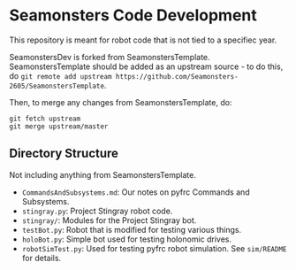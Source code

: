 # Seamonsters Code Development

This repository is meant for robot code that is not tied to a specifiec year.

SeamonstersDev is forked from SeamonstersTemplate. SeamonstersTemplate should be added as an upstream source - to do this, do `git remote add upstream https://github.com/Seamonsters-2605/SeamonstersTemplate`.

Then, to merge any changes from SeamonstersTemplate, do:

```
git fetch upstream
git merge upstream/master
```

## Directory Structure
Not including anything from SeamonstersTemplate.

- `CommandsAndSubsystems.md`: Our notes on pyfrc Commands and Subsystems.
- `stingray.py`: Project Stingray robot code.
- `stingray/`: Modules for the Project Stingray bot.
- `testBot.py`: Robot that is modified for testing various things.
- `holoBot.py`: Simple bot used for testing holonomic drives.
- `robotSimTest.py`: Used for testing pyfrc robot simulation. See `sim/README` for details.

